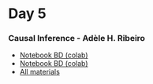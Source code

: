 # Day 5

### Causal Inference - Adèle H. Ribeiro

- [Notebook BD (colab)](https://colab.research.google.com/github/probabilisticai/probai-2023/blob/main/day_5/1_adele/causal_BD.ipynb)
- [Notebook BD (colab)](https://colab.research.google.com/github/probabilisticai/probai-2023/blob/main/day_5/1_adele/causal_NonBD.ipynb)
- [All materials](https://www.github.com/probabilisticai/probai-2023/blob/main/day_5/1_adele/)
